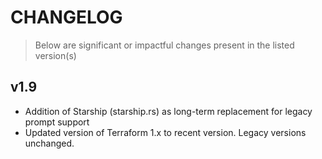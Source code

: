 # CHANGELOG

> Below are significant or impactful changes present in the listed version(s)


## v1.9

- Addition of Starship (starship.rs) as long-term replacement for legacy prompt support
- Updated version of Terraform 1.x to recent version. Legacy versions unchanged.

